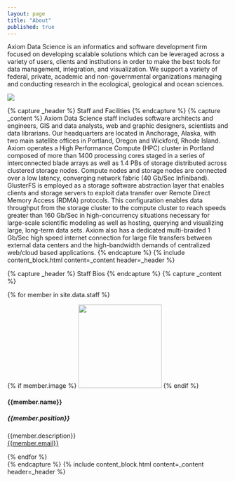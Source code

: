 ```yaml
---
layout: page
title: "About"
published: true
---
```


Axiom Data Science is an informatics and software development firm focused on developing scalable solutions which can be leveraged across a variety of users, clients and institutions in order to make the best tools for data management, integration, and visualization. We support a variety of federal, private, academic and non-governmental organizations managing and conducting research in the ecological, geological and ocean sciences.


<img src="/assets/page_content/about/headquarters.jpg" class="pull-right thumbnail col-md-5 col-xs-12 img-responsive" />

{% capture _header %}
Staff and Facilities
{% endcapture %}
{% capture _content %}
Axiom Data Science staff includes software architects and engineers, GIS and data analysts, web and graphic designers,
scientists and data librarians. Our headquarters are located in Anchorage, Alaska, with two main satellite offices
in Portland, Oregon and Wickford, Rhode Island. Axiom operates a High Performance Compute (HPC) cluster in Portland
composed of more than 1400 processing cores staged in a series of interconnected blade arrays as well as 1.4 PBs of
storage distributed across clustered storage nodes. Compute nodes and storage nodes
are connected over a low latency, converging network fabric (40 Gb/Sec Infiniband). GlusterFS is employed as a storage
software abstraction layer that enables clients and storage servers to exploit data transfer over
Remote Direct Memory Access (RDMA) protocols. This configuration enables data throughput from the storage cluster to the
compute cluster to reach speeds greater than 160 Gb/Sec in high-concurrency situations necessary for large-scale
scientific modeling as well as hosting, querying and visualizing large, long-term data sets. Axiom also has a dedicated
multi-braided 1 Gb/Sec high speed internet connection for large file transfers between external data centers and the
high-bandwidth demands of centralized web/cloud based applications.
{% endcapture %}
{% include content_block.html content=_content header=_header %}

{% capture _header %}
Staff Bios
{% endcapture %}
{% capture _content %}
<div class="staff">
{% for member in site.data.staff %}
<div class="media member">

{% if member.image %}
    <img src="/assets/images/staff/{{member.image}}.jpg" height="190" class="thumbnail pull-left"/>
{% endif %}

<div class="media-body">
<h4 class="media-heading">{{member.name}}</h4>
<h5 class="media-heading"><em>{{member.position}}</em></h5>
<p>{{member.description}}<br /><a href="mailto:{{member.email}}">{{member.email}}</a></p>
</div>
</div>
{% endfor %}
</div>
{% endcapture %}
{% include content_block.html content=_content header=_header %}

